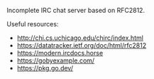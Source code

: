 Incomplete IRC chat server based on RFC2812.

Useful resources:
- http://chi.cs.uchicago.edu/chirc/index.html
- https://datatracker.ietf.org/doc/html/rfc2812
- https://modern.ircdocs.horse
- https://gobyexample.com/
- https://pkg.go.dev/

